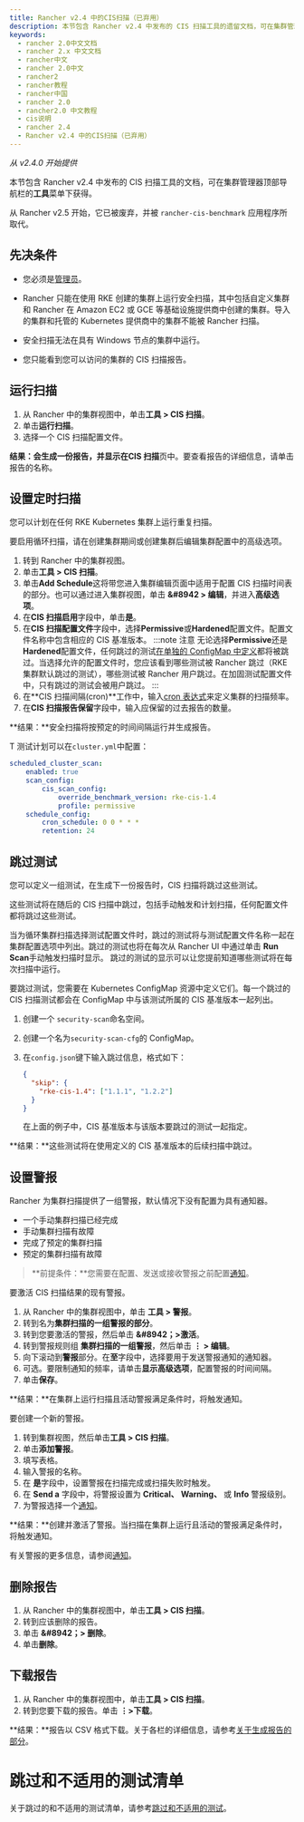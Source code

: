 ```yaml
---
title: Rancher v2.4 中的CIS扫描（已弃用）
description: 本节包含 Rancher v2.4 中发布的 CIS 扫描工具的遗留文档，可在集群管理器顶部导航栏的工具菜单下获得。从 Rancher v2.5 开始，它已被废弃，并被 rancher-cis-benchmark应用程序所取代。
keywords:
  - rancher 2.0中文文档
  - rancher 2.x 中文文档
  - rancher中文
  - rancher 2.0中文
  - rancher2
  - rancher教程
  - rancher中国
  - rancher 2.0
  - rancher2.0 中文教程
  - cis说明
  - rancher 2.4
  - Rancher v2.4 中的CIS扫描（已弃用）
---
```


_从 v2.4.0 开始提供_

本节包含 Rancher v2.4 中发布的 CIS 扫描工具的文档，可在集群管理器顶部导航栏的**工具**菜单下获得。

从 Rancher v2.5 开始，它已被废弃，并被 `rancher-cis-benchmark` 应用程序所取代。

## 先决条件

- 您必须是[管理员](/docs/rancher2/admin-settings/rbac/cluster-project-roles/_index)。

- Rancher 只能在使用 RKE 创建的集群上运行安全扫描，其中包括自定义集群和 Rancher 在 Amazon EC2 或 GCE 等基础设施提供商中创建的集群。导入的集群和托管的 Kubernetes 提供商中的集群不能被 Rancher 扫描。

- 安全扫描无法在具有 Windows 节点的集群中运行。

- 您只能看到您可以访问的集群的 CIS 扫描报告。

## 运行扫描

1. 从 Rancher 中的集群视图中，单击**工具 > CIS 扫描**。
1. 单击**运行扫描**。
1. 选择一个 CIS 扫描配置文件。

**结果：**会生成一份报告，并显示在**CIS 扫描**页中。要查看报告的详细信息，请单击报告的名称。

## 设置定时扫描

您可以计划在任何 RKE Kubernetes 集群上运行重复扫描。

要启用循环扫描，请在创建集群期间或创建集群后编辑集群配置中的高级选项。

1. 转到 Rancher 中的集群视图。
1. 单击**工具 > CIS 扫描**。
1. 单击**Add Schedule**这将带您进入集群编辑页面中适用于配置 CIS 扫描时间表的部分。也可以通过进入集群视图，单击 **&#8942 > 编辑**，并进入**高级选项**。
1. 在**CIS 扫描启用**字段中，单击**是**。
1. 在**CIS 扫描配置文件**字段中，选择**Permissive**或**Hardened**配置文件。配置文件名称中包含相应的 CIS 基准版本。
   :::note 注意
   无论选择**Permissive**还是**Hardened**配置文件，任何跳过的测试[在单独的 ConfigMap 中定义](#skipping-tests)都将被跳过。当选择允许的配置文件时，您应该看到哪些测试被 Rancher 跳过（RKE 集群默认跳过的测试），哪些测试被 Rancher 用户跳过。在加固测试配置文件中，只有跳过的测试会被用户跳过。
   :::
1. 在**CIS 扫描间隔(cron)**工作中，输入[cron 表达式](https://en.wikipedia.org/wiki/Cron#CRON_expression)来定义集群的扫描频率。
1. 在**CIS 扫描报告保留**字段中，输入应保留的过去报告的数量。

**结果：**安全扫描将按预定的时间间隔运行并生成报告。

T 测试计划可以在`cluster.yml`中配置：

```yaml
scheduled_cluster_scan:
    enabled: true
    scan_config:
        cis_scan_config:
            override_benchmark_version: rke-cis-1.4
            profile: permissive
    schedule_config:
        cron_schedule: 0 0 * * *
        retention: 24
```

## 跳过测试

您可以定义一组测试，在生成下一份报告时，CIS 扫描将跳过这些测试。

这些测试将在随后的 CIS 扫描中跳过，包括手动触发和计划扫描，任何配置文件都将跳过这些测试。

当为循环集群扫描选择测试配置文件时，跳过的测试将与测试配置文件名称一起在集群配置选项中列出。跳过的测试也将在每次从 Rancher UI 中通过单击 **Run Scan**手动触发扫描时显示。 跳过的测试的显示可以让您提前知道哪些测试将在每次扫描中运行。

要跳过测试，您需要在 Kubernetes ConfigMap 资源中定义它们。每一个跳过的 CIS 扫描测试都会在 ConfigMap 中与该测试所属的 CIS 基准版本一起列出。

1. 创建一个 `security-scan`命名空间。
1. 创建一个名为`security-scan-cfg`的 ConfigMap。
1. 在`config.json`键下输入跳过信息，格式如下：

   ```json
   {
     "skip": {
       "rke-cis-1.4": ["1.1.1", "1.2.2"]
     }
   }
   ```

   在上面的例子中，CIS 基准版本与该版本要跳过的测试一起指定。

**结果：**这些测试将在使用定义的 CIS 基准版本的后续扫描中跳过。

## 设置警报

Rancher 为集群扫描提供了一组警报，默认情况下没有配置为具有通知器。

- 一个手动集群扫描已经完成
- 手动集群扫描有故障
- 完成了预定的集群扫描
- 预定的集群扫描有故障

> **前提条件：**您需要在配置、发送或接收警报之前配置[通知](/docs/rancher2/cluster-admin/tools/notifiers/_index)。

要激活 CIS 扫描结果的现有警报。

1. 从 Rancher 中的集群视图中，单击 **工具 > 警报**。
1. 转到名为**集群扫描的一组警报的部分**。
1. 转到您要激活的警报，然后单击 **&#8942；>激活**。
1. 转到警报规则组 **集群扫描的一组警报**，然后单击 **&#8942; > 编辑**。
1. 向下滚动到**警报**部分。在**至**字段中，选择要用于发送警报通知的通知器。
1. 可选。要限制通知的频率，请单击**显示高级选项**，配置警报的时间间隔。
1. 单击**保存**。

**结果：**在集群上运行扫描且活动警报满足条件时，将触发通知。

要创建一个新的警报。

1. 转到集群视图，然后单击**工具 > CIS 扫描**。
1. 单击**添加警报**。
1. 填写表格。
1. 输入警报的名称。
1. 在 **是**字段中，设置警报在扫描完成或扫描失败时触发。
1. 在 **Send a** 字段中，将警报设置为 **Critical、** **Warning、** 或 **Info** 警报级别。
1. 为警报选择一个[通知](/docs/rancher2/cluster-admin/tools/notifiers/_index)。

**结果：**创建并激活了警报。当扫描在集群上运行且活动的警报满足条件时，将触发通知。

有关警报的更多信息，请参阅[通知](/docs/rancher2/cluster-admin/tools/notifiers/_index)。

## 删除报告

1. 从 Rancher 中的集群视图中，单击**工具 > CIS 扫描**。
1. 转到应该删除的报告。
1. 单击 **&#8942；> 删除**。
1. 单击**删除**。

## 下载报告

1. 从 Rancher 中的集群视图中，单击**工具 > CIS 扫描**。
1. 转到您要下载的报告。单击 **&#8942;>下载**。

**结果：**报告以 CSV 格式下载。关于各栏的详细信息，请参考[关于生成报告的部分](#关于生成报告)。

# 跳过和不适用的测试清单

关于跳过的和不适用的测试清单，请参考[跳过和不适用的测试](/docs/rancher2/cis-scans/2.4/skipped-tests/_index)。
